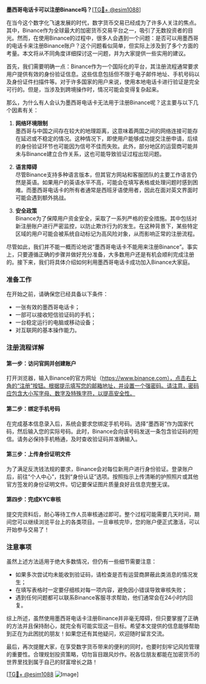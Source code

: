 **墨西哥电话卡可以注册Binance吗？**[[TG💪+ @esim1088](https://t.me/s/esim1088)]

在当今这个数字化飞速发展的时代，数字货币交易已经成为了许多人关注的焦点。其中，Binance作为全球最大的加密货币交易平台之一，吸引了无数投资者的目光。然而，在使用Binance的过程中，很多人会遇到一个问题：是否可以用墨西哥的电话卡来注册Binance账户？这个问题看似简单，但实际上涉及到了多个方面的考量。本文将从不同角度详细探讨这一问题，并为大家提供一些实用的建议。

首先，我们需要明确一点：Binance作为一个国际化的平台，其注册流程通常要求用户提供有效的身份验证信息。这些信息包括但不限于电子邮件地址、手机号码以及身份证件扫描件等。对于许多国家的用户来说，使用本地电话卡进行验证是完全可行的。但是，当涉及到跨境操作时，情况可能会变得复杂起来。

那么，为什么有人会认为墨西哥电话卡无法用于注册Binance呢？这主要与以下几个因素有关：

1. **网络环境限制**  
   墨西哥与中国之间存在较大的地理距离，这意味着两国之间的网络连接可能存在延迟或不稳定的情况。这种情况下，即使用户能够成功提交注册申请，后续的身份验证环节也可能因为信号不佳而失败。此外，部分地区的运营商可能并未与Binance建立合作关系，这也可能导致验证过程出现问题。

2. **语言障碍**  
   尽管Binance支持多种语言版本，但其官方网站和客服团队的主要工作语言仍然是英语。如果用户的英语水平不高，可能会在填写表格或处理问题时感到困难。而墨西哥电话卡的所有者通常是西班牙语使用者，因此在面对英文界面时可能会遇到额外挑战。

3. **安全政策**  
   Binance为了保障用户资金安全，采取了一系列严格的安全措施。其中包括对新注册账户进行严密监控，以防止欺诈行为的发生。在这种背景下，某些特定区域的用户可能会被系统自动标记为高风险对象，从而影响正常的注册流程。

尽管如此，我们并不能一概而论地说“墨西哥电话卡不能用来注册Binance”。事实上，只要遵循正确的步骤并做好充分准备，大多数用户还是有机会顺利完成注册的。接下来，我们将具体介绍如何利用墨西哥电话卡成功加入Binance大家庭。

### 准备工作

在开始之前，请确保您已经具备以下条件：

- 一张有效的墨西哥电话卡；
- 一部可以接收短信验证码的手机；
- 一台稳定运行的电脑或移动设备；
- 对互联网的基本操作能力。

### 注册流程详解

#### 第一步：访问官网并创建账户
打开浏览器，输入Binance的官方网址（https://www.binance.com），点击右上角的“注册”按钮。根据提示填写您的邮箱地址，并设置一个强密码。请注意，密码应包含大小写字母、数字及特殊字符，以提高安全性。

#### 第二步：绑定手机号码
在完成基本信息录入后，系统会要求您绑定手机号码。选择“墨西哥”作为国家代码，然后输入您的实际号码。此时，Binance会向该号码发送一条包含验证码的短信。请务必保持手机畅通，及时查收验证码并准确输入。

#### 第三步：上传身份证明文件
为了满足反洗钱法规的要求，Binance会对每位新用户进行身份验证。登录账户后，前往“个人中心”，找到“身份认证”选项。按照指示上传清晰的护照照片或其他官方签发的身份证明文件。切记要保证图片质量良好且信息完整无误。

#### 第四步：完成KYC审核
提交完资料后，耐心等待工作人员审核通过即可。整个过程可能需要几天时间，期间您可以继续浏览平台上的各类项目。一旦审核完毕，您的账户便正式激活，可以开始参与交易了！

### 注意事项

虽然上述方法适用于绝大多数情况，但仍有一些细节需要注意：

- 如果多次尝试均未能收到验证码，请检查是否有运营商屏蔽此类消息的情况发生；
- 在填写表格时一定要仔细核对每一项内容，避免因小错误导致审核失败；
- 遇到任何问题都可以联系Binance客服寻求帮助，他们通常会在24小时内回复。

综上所述，虽然使用墨西哥电话卡注册Binance并非毫无障碍，但只要掌握了正确的方法并且保持耐心，就完全有可能实现这一目标。希望本文提供的信息能够帮助到正在为此困扰的朋友！如果您还有其他疑问，欢迎随时留言交流。

最后，再次提醒大家，在享受数字货币带来的便利的同时，也要时刻牢记风险管理的重要性。合理规划投资策略，切勿盲目跟风炒作。祝各位朋友都能在加密货币的世界里找到属于自己的财富增长之路！

[[TG💪+ @esim1088](https://t.me/s/esim1088) ![Image](https://i.postimg.cc/4NQfJmqS/Snipaste-2025-05-13-00-14-12.png)]